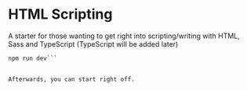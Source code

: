 # HTML Scripting
A starter for those wanting to get right into scripting/writing with HTML, Sass and TypeScript (TypeScript will be added later)

```bash
npm run dev```


Afterwards, you can start right off.
